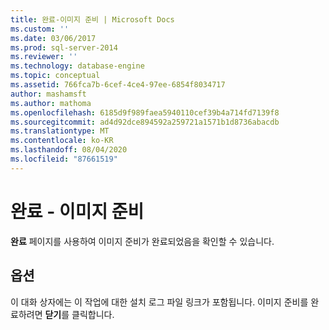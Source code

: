 ```yaml
---
title: 완료-이미지 준비 | Microsoft Docs
ms.custom: ''
ms.date: 03/06/2017
ms.prod: sql-server-2014
ms.reviewer: ''
ms.technology: database-engine
ms.topic: conceptual
ms.assetid: 766fca7b-6cef-4ce4-97ee-6854f8034717
author: mashamsft
ms.author: mathoma
ms.openlocfilehash: 6185d9f989faea5940110cef39b4a714fd7139f8
ms.sourcegitcommit: ad4d92dce894592a259721a1571b1d8736abacdb
ms.translationtype: MT
ms.contentlocale: ko-KR
ms.lasthandoff: 08/04/2020
ms.locfileid: "87661519"
---
```

# <a name="complete---prepare-image"></a>완료 - 이미지 준비
  **완료** 페이지를 사용하여 이미지 준비가 완료되었음을 확인할 수 있습니다.  
  
## <a name="options"></a>옵션  
 이 대화 상자에는 이 작업에 대한 설치 로그 파일 링크가 포함됩니다. 이미지 준비를 완료하려면 **닫기**를 클릭합니다.  
  
  
